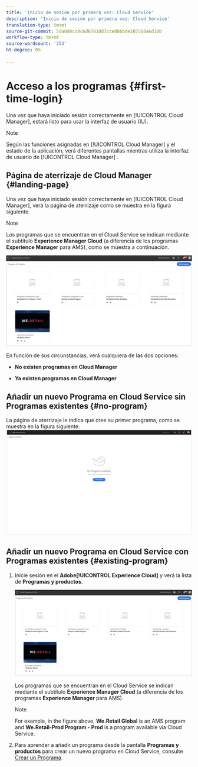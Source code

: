 ```yaml
---
title: 'Inicio de sesión por primera vez: Cloud Service'
description: 'Inicio de sesión por primera vez: Cloud Service'
translation-type: tm+mt
source-git-commit: 5da0d4cc8c6d8781dd7cce8bbbde207568a6d10b
workflow-type: tm+mt
source-wordcount: '253'
ht-degree: 0%

---
```



# Acceso a los programas {#first-time-login}

Una vez que haya iniciado sesión correctamente en [!UICONTROL Cloud Manager], estará listo para usar la interfaz de usuario (IU).

>[!NOTE]
>
>Según las funciones asignadas en [!UICONTROL Cloud Manager] y el estado de la aplicación, verá diferentes pantallas mientras utiliza la interfaz de usuario de [!UICONTROL Cloud Manager] .

## Página de aterrizaje de Cloud Manager {#landing-page}

Una vez que haya iniciado sesión correctamente en [!UICONTROL Cloud Manager], verá la página de aterrizaje como se muestra en la figura siguiente.

>[!NOTE]
>
>Los programas que se encuentran en el Cloud Service se indican mediante el subtítulo **Experience Manager Cloud** (a diferencia de los programas **Experience Manager** para AMS), como se muestra a continuación.

![](assets/first_timelogin1.png)


En función de sus circunstancias, verá cualquiera de las dos opciones:

* **No existen programas en Cloud Manager**

* **Ya existen programas en Cloud Manager**

## Añadir un nuevo Programa en Cloud Service sin Programas existentes {#no-program}


La página de aterrizaje le indica que cree su primer programa, como se muestra en la figura siguiente.
![](assets/first_timelogin0.png)


## Añadir un nuevo Programa en Cloud Service con Programas existentes {#existing-program}


1. Inicie sesión en el **Adobe[!UICONTROL Experience Cloud]** y verá la lista de **Programas y productos**.

   ![](assets/first_timelogin1.png)

   Los programas que se encuentran en el Cloud Service se indican mediante el subtítulo **Experience Manager Cloud** (a diferencia de los programas **Experience Manager** para AMS).

   >[!NOTE]
   >For example, in the figure above, **We.Retail Global** is an AMS program and **We.Retail-Prod Program - Prod** is a program available via Cloud Service.

1. Para aprender a añadir un programa desde la pantalla **Programas y productos** para crear un nuevo programa en Cloud Service, consulte [Crear un Programa](/help/onboarding/getting-access-to-aem-in-cloud/creating-a-program.md).


